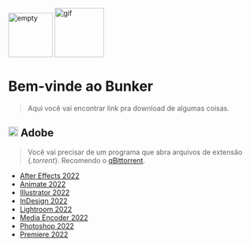 <img src="https://www.becel.com.br/-/media/project/upfield/brands/becel-nl/becel-br/assets/sobre-becel/empty.png" alt="empty" width= 90> <img src="https://media2.giphy.com/media/lkKD88tfMkCwf6kPji/200w.webp" alt="gif" width= 100>

# Bem-vinde ao Bunker
  
> Aqui você vai encontrar link pra download de algumas coisas.

## <img src="https://i.imgur.com/snigJlA.png" alt="empty" width= 20> Adobe
> Você vai precisar de um programa que abra arquivos de extensão {_.torrent_}. Recomendo o [qBittorrent](https://www.qbittorrent.org/download.php).
- [After Effects 2022](https://drive.google.com/file/d/1Z0bys3_ZMisMtF6vMZRjiRiCMbHE2bQl/view?usp=sharing)
- [Animate 2022](https://drive.google.com/file/d/1s8LihiDZXP7uHzjses1wivze265b1F6q/view?usp=sharing)
- [Illustrator 2022](https://drive.google.com/file/d/1BiB0hHP8RSNdnQMuWnyb5C4MaBq2nhma/view?usp=sharing)
- [InDesign 2022](https://drive.google.com/file/d/1Pk5K2-m8iNLIm1NkuhzQWxoy1Iwo6Hl8/view?usp=sharing)
- [Lightroom 2022](https://drive.google.com/file/d/1Pk5K2-m8iNLIm1NkuhzQWxoy1Iwo6Hl8/view?usp=sharing)
- [Media Encoder 2022](https://drive.google.com/file/d/1nbV77V-WJ-04wsNMiiQHXO5q48e7IkWH/view?usp=sharing)
- [Photoshop 2022](https://drive.google.com/file/d/1Tcwo1C5xLqaA81-nh_RvTsP1pHyLov4R/view?usp=sharing)
- [Premiere 2022](https://drive.google.com/file/d/1rLhj39iuyfhSlrGSoskj1WQYabKxqLNj/view?usp=sharing)
